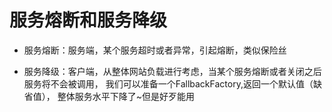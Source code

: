 # 服务熔断和服务降级

* 服务熔断：服务端，某个服务超时或者异常，引起熔断，类似保险丝
  
* 服务降级：客户端，从整体网站负载进行考虑，当某个服务熔断或者关闭之后服务将不会被调用，
我们可以准备一个FallbackFactory,返回一个默认值（缺省值），
整体服务水平下降了~但是好歹能用